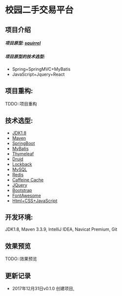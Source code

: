 # 校园二手交易平台

## **项目介绍**
##### **项目原型:** [squirrel](https://github.com/hlk-1135/squirrel)
##### **项目原型的技术选型:**
- Spring+SpringMVC+MyBatis
- JavaScript+Jquery+React

## **项目重构:**
TDDO::项目重构

## **技术选型:**
- [JDK1.8]()
- [Maven]()
- [SpringBoot](https://projects.spring.io/spring-boot/)
- [MyBatis](http://www.mybatis.org/mybatis-3/zh/index.html)
- [Thymeleaf](http://www.thymeleaf.org/doc/tutorials/3.0/thymeleafspring.html)
- [Druid](https://github.com/alibaba/druid/)
- [Lockback]()
- [MySQL]()
- [Redis]()
- [Caffeine Cache]()
- [JQuery]()
- [Bootstrap]()
- [FontAwesome]()
- [Html+CSS+JavaScript]()
 
## **开发环境:** 
JDK1.8, Maven 3.3.9, IntelliJ IDEA, Navicat Premium, Git

## **效果预览**
TODO::效果预览

## **更新记录**
- 2017年12月31日v0.1.0 创建项目,